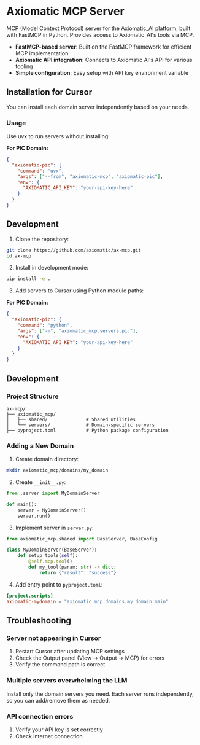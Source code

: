 # Axiomatic MCP Server

MCP (Model Context Protocol) server for the Axiomatic_AI platform, built with FastMCP in Python. Provides access to Axiomatic_AI's tools via MCP.

- **FastMCP-based server**: Built on the FastMCP framework for efficient MCP implementation
- **Axiomatic API integration**: Connects to Axiomatic AI's API for various tooling
- **Simple configuration**: Easy setup with API key environment variable

## Installation for Cursor

You can install each domain server independently based on your needs.

### Usage

Use uvx to run servers without installing:

**For PIC Domain:**
```json
{
  "axiomatic-pic": {
    "command": "uvx",
    "args": ["--from", "axiomatic-mcp", "axiomatic-pic"],
    "env": {
      "AXIOMATIC_API_KEY": "your-api-key-here"
    }
  }
}
```


## Development

1. Clone the repository:
```bash
git clone https://github.com/axiomatic/ax-mcp.git
cd ax-mcp
```

2. Install in development mode:
```bash
pip install -e .
```

3. Add servers to Cursor using Python module paths:

**For PIC Domain:**
```json
{
  "axiomatic-pic": {
    "command": "python",
    "args": ["-m", "axiomatic_mcp.servers.pic"],
    "env": {
      "AXIOMATIC_API_KEY": "your-api-key-here"
    }
  }
}
```


## Development

### Project Structure

```
ax-mcp/
├── axiomatic_mcp/
│   ├── shared/              # Shared utilities
│   └── servers/             # Domain-specific servers
├── pyproject.toml           # Python package configuration
```

### Adding a New Domain

1. Create domain directory:
```bash
mkdir axiomatic_mcp/domains/my_domain
```

2. Create `__init__.py`:
```python
from .server import MyDomainServer

def main():
    server = MyDomainServer()
    server.run()
```

3. Implement server in `server.py`:
```python
from axiomatic_mcp.shared import BaseServer, BaseConfig

class MyDomainServer(BaseServer):
    def setup_tools(self):
        @self.mcp.tool()
        def my_tool(param: str) -> dict:
            return {"result": "success"}
```

4. Add entry point to `pyproject.toml`:
```toml
[project.scripts]
axiomatic-mydomain = "axiomatic_mcp.domains.my_domain:main"
```

## Troubleshooting

### Server not appearing in Cursor

1. Restart Cursor after updating MCP settings
2. Check the Output panel (View → Output → MCP) for errors
3. Verify the command path is correct

### Multiple servers overwhelming the LLM

Install only the domain servers you need. Each server runs independently, so you can add/remove them as needed.

### API connection errors

1. Verify your API key is set correctly
2. Check internet connection
